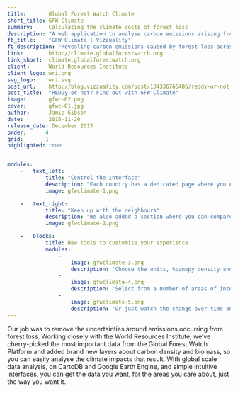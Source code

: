 ```yaml
---
title:       Global Forest Watch Climate
short_title: GFW Climate
summary:     Calculating the climate costs of forest loss
description: "A web application to analyse carbon emissions arising from forest loss, created with the World Resources Institute"
fb_title:    "GFW Climate | Vizzuality"
fb_description: "Revealing carbon emissions caused by forest loss across the world"
link:        http://climate.globalforestwatch.org
link_short:  climate.globalforestwatch.org
client:      World Resources Institute
client_logo: wri.png
svg_logo:    wri.svg
post_url:    http://blog.vizzuality.com/post/134336765486/reddy-or-not-find-out-with-gfw-climate
post_title:  "REDDy or not? Find out with GFW Climate"
image:       gfwc-02.png
cover:       gfwc-01.jpg
author:      Jamie Gibson
date:        2015-11-20
release_date: December 2015
order:      4
grid:       1
highlighted: true


modules:
    -   text_left:
            title: "Control the interface"
            description: "Each country has a dedicated page where you can quickly grasp the extent and direction of trends in deforestation, associated emissions and biomass. But we know that no two people are alike; everyone has different preferences for measuring these things. On each graph you can change the unit of measurement, the time range, % canopy density and the dataset shown for each indicator. When you have the data you want, the way you want it, you can save it, print it or share it!"
            image: gfwclimate-1.png

    -   text_right:
            title: "Keep up with the neighbours"
            description: "We also added a section where you can compare indicators for specific locations, whether that’s countries, jurisdictions or areas of interest like Protected Areas. It you ever wanted to see if [Guatemala or Guyana](http://climate.globalforestwatch.org/compare-countries/GTM+0+0/GUY+0+0) are doing better at halting deforestation, or if [Kenya’s Protected Areas are conserving more biomass than Tanzania’s](http://climate.globalforestwatch.org/compare-countries/KEN+0+24/TZA+0+24), you can! With so many different types of people coming to use the tool, we wanted to give you as much flexibility as possible so you can get the data you need."
            image: gfwclimate-2.png

    -   blocks:
            title: New tools to customise your experience
            modules:
                -
                    image: gfwclimate-3.png
                    description: 'Choose the units, %canopy density and start and end date for each graph with ease.'
                -
                    image: gfwclimate-4.png
                    description: 'Select from a number of areas of interest or jurisdictions for your comparison.'
                -
                    image: gfwclimate-5.png
                    description: 'Or just watch the change over time on our interactive visualisation.'
---
```

Our job was to remove the uncertainties around emissions occurring from forest loss. Working closely with the World Resources Institute, we’ve cherry-picked the most important data from the Global Forest Watch Platform and added brand new layers about carbon density and biomass, so you can easily analyse the climate impacts that result. With global scale data analysis, on CartoDB and Google Earth Engine, and simple intuitive interfaces, you can get the data you want, for the areas you care about, just the way you want it. 
